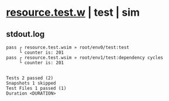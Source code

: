 # [resource.test.w](../../../../../examples/tests/valid/resource.test.w) | test | sim

## stdout.log
```log
pass ┌ resource.test.wsim » root/env0/test:test             
     └ counter is: 201
pass ┌ resource.test.wsim » root/env1/test:dependency cycles
     └ counter is: 201
 
 
Tests 2 passed (2)
Snapshots 1 skipped
Test Files 1 passed (1)
Duration <DURATION>
```


